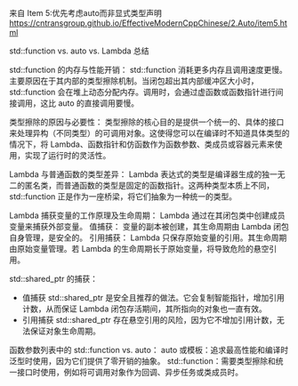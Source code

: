 来自 Item 5:优先考虑auto而非显式类型声明
https://cntransgroup.github.io/EffectiveModernCppChinese/2.Auto/item5.html

std::function vs. auto vs. Lambda 总结

std::function 的内存与性能开销：
std::function 消耗更多内存且调用速度更慢。主要原因在于其内部的类型擦除机制。当闭包超出其内部缓冲区大小时，std::function 会在堆上动态分配内存。调用时，会通过虚函数或函数指针进行间接调用，这比 auto 的直接调用要慢。

类型擦除的原因与必要性：
类型擦除的核心目的是提供一个统一的、具体的接口来处理异构（不同类型）的可调用对象。这使得您可以在编译时不知道具体类型的情况下，将 Lambda、函数指针和仿函数作为函数参数、类成员或容器元素来使用，实现了运行时的灵活性。

Lambda 与普通函数的类型差异：
Lambda 表达式的类型是编译器生成的独一无二的匿名类，而普通函数的类型是固定的函数指针。这两种类型本质上不同，std::function 正是作为一座桥梁，将它们抽象为一种统一的类型。

Lambda 捕获变量的工作原理及生命周期：
Lambda 通过在其闭包类中创建成员变量来捕获外部变量。
值捕获： 变量的副本被创建，其生命周期由 Lambda 闭包自身管理，是安全的。
引用捕获： Lambda 只保存原始变量的引用。其生命周期由原始变量管理。若 Lambda 的生命周期长于原始变量，将导致危险的悬空引用。

std::shared_ptr 的捕获：
- 值捕获 std::shared_ptr 是安全且推荐的做法。它会复制智能指针，增加引用计数，从而保证 Lambda 闭包存活期间，其所指向的对象也一直有效。
- 引用捕获 std::shared_ptr 存在悬空引用的风险，因为它不增加引用计数，无法保证对象生命周期。

函数参数列表中的 std::function vs. auto：
auto 或模板：追求最高性能和编译时泛型时使用，因为它们提供了零开销的抽象。
std::function：需要类型擦除和统一接口时使用，例如将可调用对象作为回调、异步任务或类成员时。